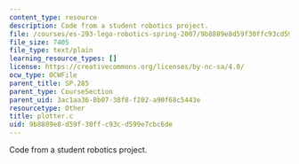 ```yaml
---
content_type: resource
description: Code from a student robotics project.
file: /courses/es-293-lego-robotics-spring-2007/9b8889e8d59f30ffc93cd599e7cbc6de_plotter.c
file_size: 7405
file_type: text/plain
learning_resource_types: []
license: https://creativecommons.org/licenses/by-nc-sa/4.0/
ocw_type: OCWFile
parent_title: SP.285
parent_type: CourseSection
parent_uid: 3ac1aa36-8b07-38f8-f202-a90f68c5443e
resourcetype: Other
title: plotter.c
uid: 9b8889e8-d59f-30ff-c93c-d599e7cbc6de
---
```

Code from a student robotics project.